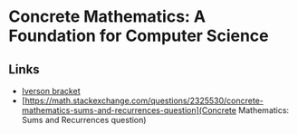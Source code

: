 
# Concrete Mathematics: A Foundation for Computer Science 


## Links
* [Iverson bracket](https://en.wikipedia.org/wiki/Iverson_bracket)
* [https://math.stackexchange.com/questions/2325530/concrete-mathematics-sums-and-recurrences-question](Concrete Mathematics: Sums and Recurrences question)
